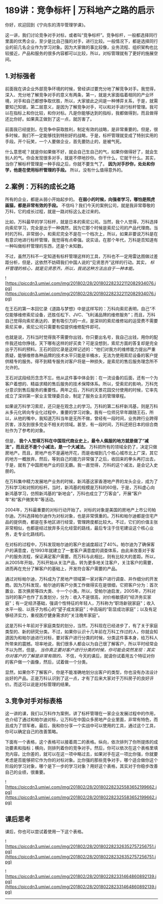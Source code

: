 # 189讲：竞争标杆 | 万科地产之路的启示

你好，欢迎回到《宁向东的清华管理学课》。

这一讲，我们讨论竞争对手对标，或者叫“竞争标杆”。竞争标杆，一般都选择同行里面的优秀企业，至少是比自己强的对手，进行比较。一般情况下，都是选择同行业的前几名企业作为学习对象。因为大家做的事比较像，业务流程、组织架构也比较接近，产品和服务的很多内容都可以比较，所以，对标管理就有了更好的施展空间。

## 1.对标强者

前面我在讲企业外部竞争环境的时候，曾经讲过要充分地了解竞争对手。我觉得，深入、充分地了解竞争对手的意义有两条，第一，就是大家面临着相同的产业环境，对手和自己都想争取优胜，所以，大家彼此之间是一种博弈关系，于是，就需要知己知彼。第二层意义，是因为了解竞争对手，可以和对手进行标杆管理。我可以在指标上和你比较，和你对标。凡是你能够达到的指标，我都做得到，而且做得还比你好。如果真正做到了这一点，就厉害了。

前面我已经提到，在竞争中获取胜利，制定有效的战略，是非常重要的。但是，很多时候，我们不一定能够找到特别好的战略，于是，标杆管理就变成了特别实用的手段。开个玩笑，一个人要做企业，首先要防止的，是被气死。

什么意思呢？就是你如果做不好，就会自己生自己的气，如果你做得好了，就会生别人的气。你会发现很多对手，就是不停地抄你。你干什么，它就干什么。其实，当你了解标杆管理是一种手段之后，你就不要生气了。 **因为对手抄你，处处和你学，他是在使用标杆管理的手段。** 所以，没有什么值得意外的。

## 2.案例：万科的成长之路

所有的企业，都是从弱小开始起步的。 **在弱小的时候，向强者学习，哪怕是照虎画猫，都是非常有效的手段。** 不信吗？我们今天的案例公司，就是我非常尊敬的万科，它的成长过程，就是一路对标这么走过来的。

比如，万科最早的学习标杆，就是日本的索尼公司。当然，我个人觉得，万科选择向索尼学习，完全是出于一种偶然，因为它那个时候是索尼公司的产品代理商。当时的万科，非常弱小，和索尼完全不是在一个档次上，所以，如果非要说万科是在有意识地进行标杆管理，我觉得有点牵强。说实话，在那个年代，万科是否知道有一种叫做标杆管理的东西，还是个未知数。

不过，虽然万科不一定知道有标杆管理这样的工具，万科也不一定用雷达图做过差距分析，但是，这依然不妨碍我们中国人说的“见贤思齐”这样的行动。其实， *标杆管理的核心，就是见贤思齐。所以，我说这种方法出自于一种本能。*

![https://piccdn3.umiwi.com/img/201802/28/201802282322112082934076.jpg](https://piccdn3.umiwi.com/img/201802/28/201802282322112082934076.jpg)

在王石的第一本回忆录《道路与梦想》中是这样写的：万科向索尼表明，自己“不仅能够维修索尼设备，还胜任松下、JVC、飞利浦品牌的维修服务”；而且，万科自己觉得向索尼表达的、更有吸引力的一点，是深圳的索尼维修站的运营费不需要索尼买单，索尼公司只需要有偿提供维修配件即可。

也就是说，万科当时觉得我不需要你出钱，你只要出名号，我自己出钱，用你的配件我还给你挣钱，天下哪有这样的好买卖？可是没想到，索尼方面的答复却是完全出乎万科的预料。王石的回忆录是这样记述的：“他们对我方的维修能力提出严重质疑，能够维修各种品牌的技术水平只能是半桶水，无法为使用索尼设备的客户提供精专的服务。得不到精专服务对客户将是一种损失，是索尼的售后服务理念所不允许的。

王石对这段经历念念不忘，他从这件事中体会到：在一流设备的后面，还有一个为客户着想的、精益求精的售后服务的技术保障体系。所以，受索尼的影响，万科充分意识到售后服务的重要性。两年之后，万科的天景花园交付使用的时候，它率先成立了深圳第一家业主管理委员会，制定了服务业主的管理章程。

如果说万科学习索尼，还只是在观念上的学习。万科的第二标杆新鸿基，则是万科从多元化转向专业化过程中，重要的学习对象。我有一位师兄早年跟随王石，所以，从他的嘴中，我知道万科当年是无所不做，曾经有一段时间，业务跨行业跨得厉害，涉及到很多完全不相关的领域。甚至，有一段时间，万科还把日本的综合商社作为了参考的对象。

但是， **我个人觉得万科在中国现代商业史上，最令人佩服的地方就是做了“减法”，而且还不是个小减法，是一个大减法。** 万科把所有的领域全扔了，决定只做房地产。而且，房地产也不是遍地开花，而是收缩到几个核心城市北上广深，其它的地方一概放弃。然后，等到自己的能力非常强了之后，收回来的拳头再打出去，于是，就有了中国房地产业的巨无霸。我一直觉得，万科的这个减法，是会记入史册的。

在万科集中精力发展地产业务的时候，新鸿基这家香港地产界的龙头企业，成为了万科学习和对照的标杆。当时，新鸿基的规模是万科的60倍，于是，万科虚心向新鸿基学习，仿照新鸿基的“新地会”，万科也成立了“万客会”，开展“客户年”和“客户微笑年”等活动。

2004年，万科最重要的对标行动开始了。对标的对象是美国的房地产上市公司帕尔迪。万科选择帕尔迪作为对标对象，也是非常慎重的。万科和帕尔迪都是住宅产品的提供商，都是在多地区进行经营，管理跨度都比较大。不过，它们的价值主张非常相似，也都是经过放弃多元化经营的路线，最后专注于住宅建设这个核心业务，走专业化路线的。

在对标的过程中，万科发现帕尔迪的客户忠诚度超过了40%。帕尔迪为了确保客户的满意度，在1993年就建立了一套客户满意度的调查体系，由此来改善对于客户的服务流程，保证满足客户需要。而万科与此相比，则有比较大的差距。所以，从2005年开始，万科开始从关注产品，转为更多地关注客户，关注客户的需要，进而再在充分了解客户的基础上，开发符合客户需要的产品。

通过对标帕尔迪，万科成为了房地产领域第一家对客户进行调查、并作细分的开发商。因为万科发现，帕尔迪的客户分类工作做得实在是很细，它把客户分为：首次置业、首次换房等四大类、十一个小类。所以，受帕尔迪启发，2005年，万科对当时的客户也作了五类划分，分为：收入不是很高，对价格敏感的“经济务实家庭”；有一定经济基础，强调个性特征的年轻人，万科称为“职场新锐家庭”；收入水平一般、以孩子为核心的“望子成龙家庭”；中高端的“彰显成功家庭”；以及有足够经济实力，重视医疗健身需求的“关注晚年家庭”。

这是万科十年前对于家庭类型的划分，当然，万科现在已经进步了，有了关于家庭类型的、新的研究分类。不过，如果你认识十几年前在万科工作过的人，你就会知道因为和帕尔迪进行对标，要对客户进行分类的时候，分类这件事本身，给万科人所带来的震撼。坦率地说，我们很多人都会以为自己很了解客户，所以平时经常会不以为然，但是， *当你真正要对客户进行分类的时候，你可能会突然发现：其实你对客户的了解是非常有限的。* 不信，今天的课后，就请你试着用五个特征对你的客户做一个画像，然后，试着做一个分类。

显然，如果你不了解客户，你是不能准确地划分出客户的类型，你也没有办法设计出好的产品。正是万科认识到了这一点，才有了后来大家对于万科房子的良好评价。而这可以说是对标管理的结果。

## 3.竞争对手对标表格

这一讲的课，我们以万科作为案例，讲了标杆管理在一家企业发展过程中的作用，也介绍了通过和帕尔迪对标，让万科在中国众多房地产企业里面，非常有特色，而且成为了领军者。最后，我和你分享一个实战中可以使用的工具，通过这个工具，你可以确定自己的改善策略。

下面有一个表格，这个表格可以接着周二的表格。纵向，依次排列了你所提炼的成功要素和指标；横向，则排列着你的竞争对手。然后，你可以依次在这个表格里填充内容。比你差的，就可以在这一项中略过去，如果对手在这一项比你强，你就要考虑是否能够把它作为你的对标对象。比你强的那些竞争对手，哪个适合做你这个阶段的学习对象，哪个是下一步的学习对象？用好这个表格，其实对于你稳步改善自己的业绩，很重要。

![https://piccdn3.umiwi.com/img/201802/28/201802282325583652199662.jpg](https://piccdn3.umiwi.com/img/201802/28/201802282325583652199662.jpg)

## 课后思考

课后，你也可以尝试着使用一下这个表格。

![https://piccdn3.umiwi.com/img/201802/28/201802282326352757256751.jpg](https://piccdn3.umiwi.com/img/201802/28/201802282326352757256751.jpg)

![https://piccdn3.umiwi.com/img/201802/28/201802282331464860892139.jpg](https://piccdn3.umiwi.com/img/201802/28/201802282331464860892139.jpg)

---
